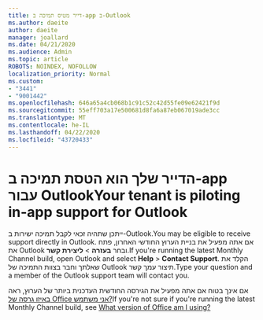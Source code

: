 ```yaml
---
title: דייר מטיס תמיכה ב-app ב-Outlook
ms.author: daeite
author: daeite
manager: joallard
ms.date: 04/21/2020
ms.audience: Admin
ms.topic: article
ROBOTS: NOINDEX, NOFOLLOW
localization_priority: Normal
ms.custom:
- "3441"
- "9001442"
ms.openlocfilehash: 646a65a4cb068b1c91c52c42d55fe09e62421f9d
ms.sourcegitcommit: 55eff703a17e500681d8fa6a87eb067019ade3cc
ms.translationtype: MT
ms.contentlocale: he-IL
ms.lasthandoff: 04/22/2020
ms.locfileid: "43720433"
---
```

# <a name="your-tenant-is-piloting-in-app-support-for-outlook"></a><span data-ttu-id="19c3b-102">הדייר שלך הוא הטסת תמיכה ב-app עבור Outlook</span><span class="sxs-lookup"><span data-stu-id="19c3b-102">Your tenant is piloting in-app support for Outlook</span></span>

<span data-ttu-id="19c3b-103">ייתכן שתהיה זכאי לקבל תמיכה ישירות ב-Outlook.</span><span class="sxs-lookup"><span data-stu-id="19c3b-103">You may be eligible to receive support directly in Outlook.</span></span> <span data-ttu-id="19c3b-104">אם אתה מפעיל את בניית הערוץ החודשי האחרון, פתח את Outlook ובחר **בעזרה** > **ליצירת קשר**.</span><span class="sxs-lookup"><span data-stu-id="19c3b-104">If you're running the latest Monthly Channel build, open Outlook and select **Help** > **Contact Support**.</span></span> <span data-ttu-id="19c3b-105">הקלד את שאלתך וחבר בצוות התמיכה של Outlook תיצור עמך קשר.</span><span class="sxs-lookup"><span data-stu-id="19c3b-105">Type your question and a member of the Outlook support team will contact you.</span></span>

<span data-ttu-id="19c3b-106">אם אינך בטוח אם אתה מפעיל את הגירסה החודשית העדכנית ביותר של הערוץ, ראה [באיזו גרסה של Office אני משתמש?](https://support.office.com/article/932788B8-A3CE-44BF-BB09-E334518B8B19)</span><span class="sxs-lookup"><span data-stu-id="19c3b-106">If you're not sure if you're running the latest Monthly Channel build, see [What version of Office am I using?](https://support.office.com/article/932788B8-A3CE-44BF-BB09-E334518B8B19)</span></span>